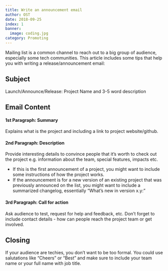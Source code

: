 ```yaml
---
title: Write an announcement email 
author: OST
date: 2018-09-25
index: 1
banner:
  image: coding.jpg
category: Promoting
---
```

Mailing list is a common channel to reach out to a big group of audience, especially some tech communities. This article includes some tips that help you with writing a release/announcement email:

## Subject 
Launch/Announce/Release: Project Name and 3-5 word description 

## Email Content

#### 1st Paragraph: Summary
Explains what is the project and including a link to project website/github. 

#### 2nd Paragraph: Description
Provide interesting details to convince people that it’s worth to check out the project e.g. information about the team, special features, impacts etc.
* If this is the first announcement of a project, you might want to include some instructions of how the project works. 
* If the announcement is for a new version of an existing project that was previously announced on the list, you might want to include a summarized changelog, essentially “What’s new in version x.y:”


#### 3rd Paragraph: Call for action
Ask audience to test, request for help and feedback, etc. Don’t forget to include contact details - how can people reach the project team or get involved.

## Closing
If your audience are techies, you don’t want to be too formal. You could use salutations like “Cheers” or “Best” and make sure to include your team name or your full name with job title.


